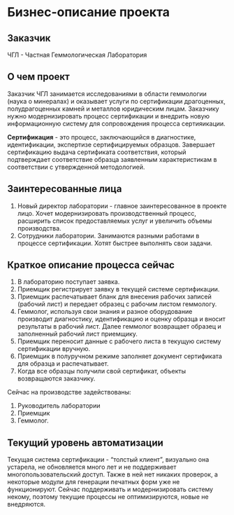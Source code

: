 # Бизнес-описание проекта

## Заказчик

ЧГЛ - Частная Геммологическая Лаборатория

## О чем проект

Заказчик ЧГЛ занимается исследованиями в области геммологии (наука о минералах) и оказывает услуги по сертификации драгоценных, полудрагоценных камней и металлов юридическим лицам. 
Заказчику нужно модернизировать процесс сертификации и внедрить новую информационную систему для сопровождения процесса сертияикации.

**Сертификация** - это процесс, заключающийся в диагностике, идентификации, экспертизе сертифицируемых образцов. Завершает сертификацию выдача сертификата соответствия, который подтверждает соответствие образца заявленным характеристикам в соответствии с утвержденной методологией.

## Заинтересованные лица

1. Новый директор лаборатории - главное заинтересованное в проекте лицо. Хочет модернизировать производственный процесс, расширить список предоставляемых услуг и увеличить объемы производства.
2. Сотрудники лаборатории. Занимаются разными работами в процессе сертификации. Хотят быстрее выполнять свои задачи. 

## Краткое описание процесса сейчас

1. В лабораторию поступает заявка. 
2. Приемщик регистрирует заявку в текущей системе сертификации.
3. Приемщик распечатывает бланк для внесения рабочих записей (рабочий лист) и передает образец с рабочим листом геммологу.
4. Геммолог, используя свои знания и разное оборудование производит диагностику, идентификацию и оценку образца и вносит результаты в рабочий лист. Далее геммолог возвращает образец и заполненный рабочий лист приемщику.
5. Приемщик переносит данные с рабочего листа в текущую систему сертификации вручную.
6. Приемщик в полуручном режиме заполняет документ сертификата для образца и распечатывает.
7. Когда все образцы получили свой сертификат, объекты возвращаются заказчику.

Сейчас на производстве задействованы:

1. Руководитель лаборатории
2. Приемщик
3. Геммолог. 

## Текущий уровень автоматизации

Текущая система сертификации - “толстый клиент”, визуально она устарела, не обновляется много лет и не поддерживает многопользовательский доступ. Также в ней нет никаких проверок, а некоторые модули для генерации печатных форм уже не функционируют. Сейчас поддерживать и модернизировать систему некому, поэтому текущие процессы не оптимизируются, новые не внедряются.